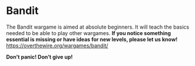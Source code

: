 # Bandit

The Bandit wargame is aimed at absolute beginners. It will teach the basics needed to be able to play other wargames. **If you notice something essential is missing or have ideas for new levels, please let us know!** https://overthewire.org/wargames/bandit/

**Don’t panic! Don’t give up!** 